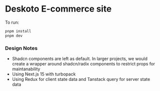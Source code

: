 # Deskoto E-commerce site

To run:

```bash
pnpm install
pnpm dev
```

### Design Notes

- Shadcn components are left as default. In larger projects, we would create a wrapper around shadcn/radix components to restrict props for maintanability
- Using Next.js 15 with turbopack
- Using Redux for client state data and Tanstack query for server state data
